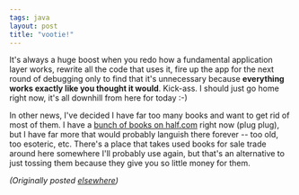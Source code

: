 ```yaml
---
tags: java
layout: post
title: "vootie!"
---
```




<p>It's always a huge boost when you redo how a fundamental application layer works, rewrite all the code that uses it, fire up the app for the next round of debugging only to find that it's unnecessary because <b>everything works exactly like you thought it would</b>. Kick-ass. I should just go home right now, it's all downhill from here for today :-)</p>

<p>In other news, I've decided I have far too many books and want to get rid of most of them. I have a <a href="http://half.ebay.com/account/functions/view_seller.cfm?function=view_seller_item.cfm&seller_id=619980&inv_meta=1&pagenum=1">bunch of books on half.com</a> right now (plug plug), but I have far more that would probably languish there forever -- too old, too esoteric, etc. There's a place that takes used books for sale trade around here somewhere I'll probably use again, but that's an alternative to just tossing them because they give you so little money for them.</p>


<p><em>(Originally posted <a href="http://use.perl.org/~lachoy/journal/3952">elsewhere</a>)</em></p>


